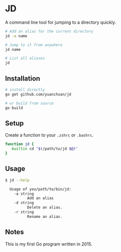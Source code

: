 # JD

A command line tool for jumping to a directory quickly.

```bash
# Add an alias for the current directory
jd -a name

# Jump to it from anywhere
jd name

# List all aliases
jd
```

## Installation

  ```bash
  # install directly
  go get github.com/yuanchuan/jd

  # or build from source
  go build
  ```

## Setup

  Create a function to your `.zshrc` or `.bashrc`.

  ```bash
  function jd {
     builtin cd "$(/path/to/jd $@)"
  }
  ```

## Usage

```bash
$ jd --help

  Usage of you/path/to/bin/jd:
    -a string
          Add an alias
    -d string
          Delete an alias.
    -r string
          Rename an alias.
```

## Notes

This is my first Go program written in 2015.
